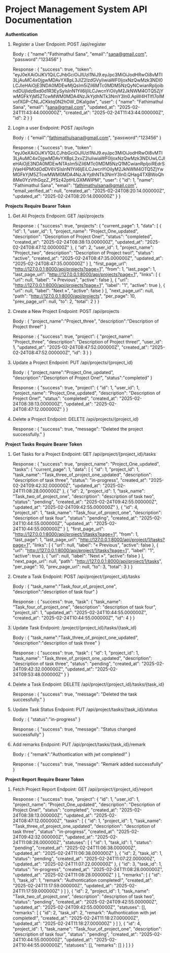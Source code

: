 # Project Management System API Documentation

**Authentication**

1. Register a User
   Endpoint: POST /api/register

    Body : {
            "name":"Fathimathul Sana",
            "email":"sana@gmail.com",
            "password":"123456"
            }

    Response : {
            "success": true,
            "token": "eyJ0eXAiOiJKV1QiLCJhbGciOiJIUzI1NiJ9.eyJpc3MiOiJodHRwOi8vMTI3LjAuMC4xOjgwMDAvYXBpL3JlZ2lzdGVyIiwiaWF0IjoxNzQwMzk3NDI0LCJleHAiOjE3NDA0MDEwMjQsIm5iZiI6MTc0MDM5NzQyNCwianRpIjoibndDUjlidzBxd0d1R3EySyIsInN1YiI6IjIiLCJwcnYiOiIyM2JkNWM4OTQ5ZjYwMGFkYjM5ZTcwMWM0MDA4NzJkYjdhNTk3NmY3In0.ApW4HTlfI7oIMvofXGP-CNLJCKktq0N2hOW_DKaIgdw",
            "user": {
            "name": "Fathimathul Sana",
            "email": "sana@gmail.com",
            "updated_at": "2025-02-24T11:43:44.000000Z",
            "created_at": "2025-02-24T11:43:44.000000Z",
            "id": 2
            }
            }

2. Login a user
   Endpoint: POST /api/login

    Body : {
            "email":"fathimathulsana@gmail.com",
            "password":"123456"
            }

    Response : {
            "success": true,
            "token": "eyJ0eXAiOiJKV1QiLCJhbGciOiJIUzI1NiJ9.eyJpc3MiOiJodHRwOi8vMTI3LjAuMC4xOjgwMDAvYXBpL2xvZ2luIiwiaWF0IjoxNzQwMzk3NDUwLCJleHAiOjE3NDA0MDEwNTAsIm5iZiI6MTc0MDM5NzQ1MCwianRpIjoiREdrSjVaeHlPM0dOdDV6VSIsInN1YiI6IjEiLCJwcnYiOiIyM2JkNWM4OTQ5ZjYwMGFkYjM5ZTcwMWM0MDA4NzJkYjdhNTk3NmY3In0.QHag4TXBWoQh8Me0YzVthGqzZ_PfSz42ptHLGXMWIPM",
            "user": {
            "id": 1,
            "name": "Fathimathul Sana",
            "email": "fathimathulsana@gmail.com",
            "email_verified_at": null,
            "created_at": "2025-02-24T08:20:14.000000Z",
            "updated_at": "2025-02-24T08:20:14.000000Z"
            }
            }

**Projects**  __Require Bearer Token__ 

1.  Get All Projects
    Endpoint: GET /api/projects

    Response : {
            "success": true,
            "projects": {
            "current_page": 1,
            "data": [
            {
            "id": 1,
            "user_id": 1,
            "project_name": "Project_One_updated",
            "description": "Description of Project One!",
            "status": "completed",
            "created_at": "2025-02-24T08:38:13.000000Z",
            "updated_at": "2025-02-24T08:47:12.000000Z"
            },
            {
            "id": 2,
            "user_id": 1,
            "project_name": "Project_two",
            "description": "Description of Project two!",
            "status": "active",
            "created_at": "2025-02-24T08:47:35.000000Z",
            "updated_at": "2025-02-24T08:47:35.000000Z"
            }
            ],
            "first_page_url": "http://127.0.0.1:8000/api/projects?page=1",
            "from": 1,
            "last_page": 1,
            "last_page_url": "http://127.0.0.1:8000/api/projects?page=1",
            "links": [
            {
            "url": null,
            "label": "&laquo; Previous",
            "active": false
            },
            {
            "url": "http://127.0.0.1:8000/api/projects?page=1",
            "label": "1",
            "active": true
            },
            {
            "url": null,
            "label": "Next &raquo;",
            "active": false
            }
            ],
            "next_page_url": null,
            "path": "http://127.0.0.1:8000/api/projects",
            "per_page": 10,
            "prev_page_url": null,
            "to": 2,
            "total": 2
            }
            }

2.  Create a New Project
    Endpoint: POST /api/projects

    Body : {
            "project_name":"Project_three",
            "description":"Description of Project three!"
            }

    Response : {
            "success": true,
            "project": {
            "project_name": "Project_three",
            "description": "Description of Project three!",
            "user_id": 1,
            "updated_at": "2025-02-24T08:47:52.000000Z",
            "created_at": "2025-02-24T08:47:52.000000Z",
            "id": 3
            }
            }

3.  Update a Project
    Endpoint: PUT /api/projects/{project_id}

    Body : {
            "project_name":"Project_One_updated",
            "description":"Description of Project One!",
            "status":"completed"
            }

    Response : {
            "success": true,
            "project": {
            "id": 1,
            "user_id": 1,
            "project_name": "Project_One_updated",
            "description": "Description of Project One!",
            "status": "completed",
            "created_at": "2025-02-24T08:38:13.000000Z",
            "updated_at": "2025-02-24T08:47:12.000000Z"
            }
            }

4.  Delete a Project
    Endpoint: DELETE /api/projects/{project_id}

    Response : {
            "success": true,
            "message": "Deleted the project successfully."
            }

**Project Tasks**   __Require Bearer Token__

1.  Get Tasks for a Project
    Endpoint: GET /api/project/{project_id}/tasks

    Response : {
            "success": true,
            "project_name": "Project_One_updated",
            "tasks": {
            "current_page": 1,
            "data": [
            {
            "id": 1,
            "project_id": 1,
            "task_name": "Task_three_of_project_one_updated",
            "description": "description of task three",
            "status": "in-progress",
            "created_at": "2025-02-24T09:42:32.000000Z",
            "updated_at": "2025-02-24T11:08:28.000000Z"
            },
            {
            "id": 2,
            "project_id": 1,
            "task_name": "Task_two_of_project_one",
            "description": "description of task two",
            "status": "pending",
            "created_at": "2025-02-24T09:42:55.000000Z",
            "updated_at": "2025-02-24T09:42:55.000000Z"
            },
            {
            "id": 4,
            "project_id": 1,
            "task_name": "Task_four_of_project_one",
            "description": "description of task four",
            "status": "pending",
            "created_at": "2025-02-24T10:44:55.000000Z",
            "updated_at": "2025-02-24T10:44:55.000000Z"
            }
            ],
            "first_page_url": "http://127.0.0.1:8000/api/project/1/tasks?page=1",
            "from": 1,
            "last_page": 1,
            "last_page_url": "http://127.0.0.1:8000/api/project/1/tasks?page=1",
            "links": [
            {
            "url": null,
            "label": "&laquo; Previous",
            "active": false
            },
            {
            "url": "http://127.0.0.1:8000/api/project/1/tasks?page=1",
            "label": "1",
            "active": true
            },
            {
            "url": null,
            "label": "Next &raquo;",
            "active": false
            }
            ],
            "next_page_url": null,
            "path": "http://127.0.0.1:8000/api/project/1/tasks",
            "per_page": 10,
            "prev_page_url": null,
            "to": 3,
            "total": 3
            }
            }

2.  Create a Task
    Endpoint: POST /api/project/{project_id}/tasks

    Body : {
            "task_name":"Task_four_of_project_one",
            "description":"description of task four"
            }

    Response : {
            "success": true,
            "task": {
            "task_name": "Task_four_of_project_one",
            "description": "description of task four",
            "project_id": 1,
            "updated_at": "2025-02-24T10:44:55.000000Z",
            "created_at": "2025-02-24T10:44:55.000000Z",
            "id": 4
            }
            }

3.  Update Task
    Endpoint: /project/{project_id}/tasks/{task_id}

    Body : {
            "task_name":"Task_three_of_project_one_updated",
            "description":"description of task three"
            }

    Response : {
            "success": true,
            "task": {
            "id": 1,
            "project_id": 1,
            "task_name": "Task_three_of_project_one_updated",
            "description": "description of task three",
            "status": "pending",
            "created_at": "2025-02-24T09:42:32.000000Z",
            "updated_at": "2025-02-24T09:53:48.000000Z"
            }
            }

4.  Delete a Task
    Endpoint: DELETE /api/project/{project_id}/tasks/{task_id}

    Response : {
            "success": true,
            "message": "Deleted the task successfully."
            }

5.  Update Task Status
    Endpoint: PUT /api/project/tasks/{task_id}/status

    Body : {
            "status":"in-progress"
            }

    Response : {
            "success": true,
            "message": "Status changed successfully"
            }

6.  Add remarks
    Endpoint: PUT /api/project/tasks/{task_id}/remark

    Body : {
            "remark":"Authontication with jwt completed!"
            }

    Response : {
            "success": true,
            "message": "Remark added successfully"
            }

**Project Report**   __Require Bearer Token__

1.  Fetch Project Report
    Endpoint: GET /api/project/{project_id}/report

    Response : {
            "success": true,
            "project": {
            "id": 1,
            "user_id": 1,
            "project_name": "Project_One_updated",
            "description": "Description of Project One!",
            "status": "completed",
            "created_at": "2025-02-24T08:38:13.000000Z",
            "updated_at": "2025-02-24T08:47:12.000000Z",
            "tasks": [
            {
            "id": 1,
            "project_id": 1,
            "task_name": "Task_three_of_project_one_updated",
            "description": "description of task three",
            "status": "in-progress",
            "created_at": "2025-02-24T09:42:32.000000Z",
            "updated_at": "2025-02-24T11:08:28.000000Z",
            "statuses": [
            {
            "id": 1,
            "task_id": 1,
            "status": "pending",
            "created_at": "2025-02-24T11:06:38.000000Z",
            "updated_at": "2025-02-24T11:06:38.000000Z"
            },
            {
            "id": 2,
            "task_id": 1,
            "status": "pending",
            "created_at": "2025-02-24T11:07:22.000000Z",
            "updated_at": "2025-02-24T11:07:22.000000Z"
            },
            {
            "id": 3,
            "task_id": 1,
            "status": "in-progress",
            "created_at": "2025-02-24T11:08:28.000000Z",
            "updated_at": "2025-02-24T11:08:28.000000Z"
            }
            ],
            "remarks": [
            {
            "id": 1,
            "task_id": 1,
            "remark": "Authontication completed!",
            "created_at": "2025-02-24T11:17:59.000000Z",
            "updated_at": "2025-02-24T11:17:59.000000Z"
            }
            ]
            },
            {
            "id": 2,
            "project_id": 1,
            "task_name": "Task_two_of_project_one",
            "description": "description of task two",
            "status": "pending",
            "created_at": "2025-02-24T09:42:55.000000Z",
            "updated_at": "2025-02-24T09:42:55.000000Z",
            "statuses": [],
            "remarks": [
            {
            "id": 2,
            "task_id": 2,
            "remark": "Authontication with jwt completed!",
            "created_at": "2025-02-24T11:18:27.000000Z",
            "updated_at": "2025-02-24T11:18:27.000000Z"
            }
            ]
            },
            {
            "id": 4,
            "project_id": 1,
            "task_name": "Task_four_of_project_one",
            "description": "description of task four",
            "status": "pending",
            "created_at": "2025-02-24T10:44:55.000000Z",
            "updated_at": "2025-02-24T10:44:55.000000Z",
            "statuses": [],
            "remarks": []
            }
            ]
            }
            }
